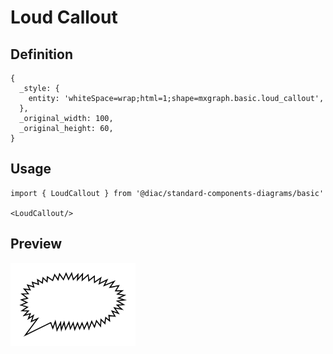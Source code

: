 # Loud Callout

## Definition

```
{
  _style: { 
    entity: 'whiteSpace=wrap;html=1;shape=mxgraph.basic.loud_callout',
  },
  _original_width: 100,
  _original_height: 60,
}
```

## Usage

```
import { LoudCallout } from '@diac/standard-components-diagrams/basic'

<LoudCallout/>
```

## Preview

<img src="./loud-callout.png" width="200"/>
